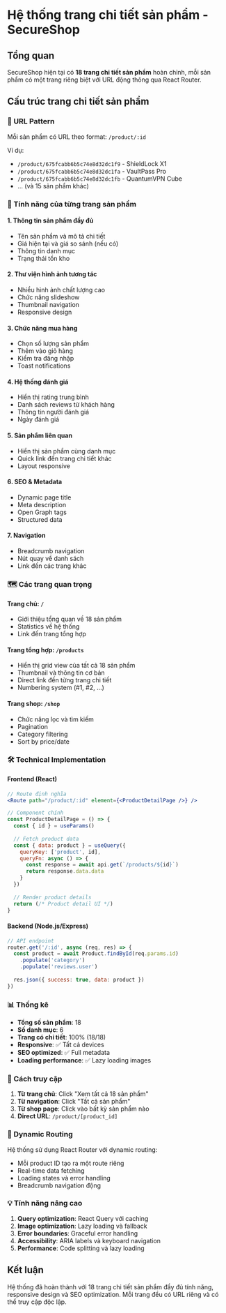 # Hệ thống trang chi tiết sản phẩm - SecureShop

## Tổng quan
SecureShop hiện tại có **18 trang chi tiết sản phẩm** hoàn chỉnh, mỗi sản phẩm có một trang riêng biệt với URL động thông qua React Router.

## Cấu trúc trang chi tiết sản phẩm

### 🔗 URL Pattern
Mỗi sản phẩm có URL theo format: `/product/:id`

Ví dụ:
- `/product/675fcabb6b5c74e8d32dc1f9` - ShieldLock X1
- `/product/675fcabb6b5c74e8d32dc1fa` - VaultPass Pro
- `/product/675fcabb6b5c74e8d32dc1fb` - QuantumVPN Cube
- ... (và 15 sản phẩm khác)

### 📱 Tính năng của từng trang sản phẩm

#### 1. **Thông tin sản phẩm đầy đủ**
- Tên sản phẩm và mô tả chi tiết
- Giá hiện tại và giá so sánh (nếu có)
- Thông tin danh mục
- Trạng thái tồn kho

#### 2. **Thư viện hình ảnh tương tác**
- Nhiều hình ảnh chất lượng cao
- Chức năng slideshow
- Thumbnail navigation
- Responsive design

#### 3. **Chức năng mua hàng**
- Chọn số lượng sản phẩm
- Thêm vào giỏ hàng
- Kiểm tra đăng nhập
- Toast notifications

#### 4. **Hệ thống đánh giá**
- Hiển thị rating trung bình
- Danh sách reviews từ khách hàng
- Thông tin người đánh giá
- Ngày đánh giá

#### 5. **Sản phẩm liên quan**
- Hiển thị sản phẩm cùng danh mục
- Quick link đến trang chi tiết khác
- Layout responsive

#### 6. **SEO & Metadata**
- Dynamic page title
- Meta description
- Open Graph tags
- Structured data

#### 7. **Navigation**
- Breadcrumb navigation
- Nút quay về danh sách
- Link đến các trang khác

### 🗺️ Các trang quan trọng

#### Trang chủ: `/`
- Giới thiệu tổng quan về 18 sản phẩm
- Statistics về hệ thống
- Link đến trang tổng hợp

#### Trang tổng hợp: `/products`
- Hiển thị grid view của tất cả 18 sản phẩm
- Thumbnail và thông tin cơ bản
- Direct link đến từng trang chi tiết
- Numbering system (#1, #2, ...)

#### Trang shop: `/shop`
- Chức năng lọc và tìm kiếm
- Pagination
- Category filtering
- Sort by price/date

### 🛠️ Technical Implementation

#### Frontend (React)
```jsx
// Route định nghĩa
<Route path="/product/:id" element={<ProductDetailPage />} />

// Component chính
const ProductDetailPage = () => {
  const { id } = useParams()
  
  // Fetch product data
  const { data: product } = useQuery({
    queryKey: ['product', id],
    queryFn: async () => {
      const response = await api.get(`/products/${id}`)
      return response.data.data
    }
  })
  
  // Render product details
  return (/* Product detail UI */)
}
```

#### Backend (Node.js/Express)
```javascript
// API endpoint
router.get('/:id', async (req, res) => {
  const product = await Product.findById(req.params.id)
    .populate('category')
    .populate('reviews.user')
  
  res.json({ success: true, data: product })
})
```

### 📊 Thống kê

- **Tổng số sản phẩm**: 18
- **Số danh mục**: 6 
- **Trang có chi tiết**: 100% (18/18)
- **Responsive**: ✅ Tất cả devices
- **SEO optimized**: ✅ Full metadata
- **Loading performance**: ✅ Lazy loading images

### 🎯 Cách truy cập

1. **Từ trang chủ**: Click "Xem tất cả 18 sản phẩm"
2. **Từ navigation**: Click "Tất cả sản phẩm" 
3. **Từ shop page**: Click vào bất kỳ sản phẩm nào
4. **Direct URL**: `/product/[product_id]`

### 🔄 Dynamic Routing

Hệ thống sử dụng React Router với dynamic routing:
- Mỗi product ID tạo ra một route riêng
- Real-time data fetching
- Loading states và error handling
- Breadcrumb navigation động

### 💡 Tính năng nâng cao

1. **Query optimization**: React Query với caching
2. **Image optimization**: Lazy loading và fallback
3. **Error boundaries**: Graceful error handling  
4. **Accessibility**: ARIA labels và keyboard navigation
5. **Performance**: Code splitting và lazy loading

## Kết luận

Hệ thống đã hoàn thành với 18 trang chi tiết sản phẩm đầy đủ tính năng, responsive design và SEO optimization. Mỗi trang đều có URL riêng và có thể truy cập độc lập.
